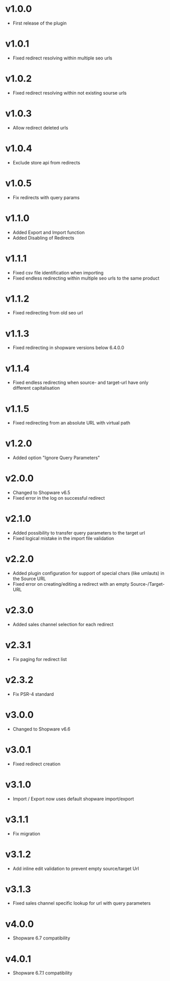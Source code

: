 # v1.0.0

- First release of the plugin

# v1.0.1

- Fixed redirect resolving within multiple seo urls

# v1.0.2

- Fixed redirect resolving within not existing sourse urls

# v1.0.3

- Allow redirect deleted urls

# v1.0.4

- Exclude store api from redirects

# v1.0.5

- Fix redirects with query params

# v1.1.0

- Added Export and Import function
- Added Disabling of Redirects

# v1.1.1

- Fixed csv file identification when importing
- Fixed endless redirecting within multiple seo urls to the same product

# v1.1.2

- Fixed redirecting from old seo url

# v1.1.3

- Fixed redirecting in shopware versions below 6.4.0.0

# v1.1.4

- Fixed endless redirecting when source- and target-url have only different capitalisation

# v1.1.5

- Fixed redirecting from an absolute URL with virtual path

# v1.2.0

- Added option "Ignore Query Parameters"

# v2.0.0

- Changed to Shopware v6.5
- Fixed error in the log on successful redirect

# v2.1.0

- Added possibility to transfer query parameters to the target url
- Fixed logical mistake in the import file validation

# v2.2.0

- Added plugin configuration for support of special chars (like umlauts) in the Source URL
- Fixed error on creating/editing a redirect with an empty Source-/Target-URL

# v2.3.0

- Added sales channel selection for each redirect

# v2.3.1

- Fix paging for redirect list

# v2.3.2

- Fix PSR-4 standard

# v3.0.0

- Changed to Shopware v6.6

# v3.0.1

- Fixed redirect creation

# v3.1.0

- Import / Export now uses default shopware import/export

# v3.1.1

- Fix migration

# v3.1.2

- Add inline edit validation to prevent empty source/target Url

# v3.1.3

- Fixed sales channel specific lookup for url with query parameters

# v4.0.0

- Shopware 6.7 compatibility

# v4.0.1

- Shopware 6.7.1 compatibility
